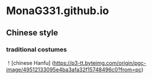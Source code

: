 # MonaG331.github.io
## Chinese style
### traditional costumes
！[chinese Hanfu]
(https://p3-tt.byteimg.com/origin/pgc-image/49512133095e4ba3afa32f15748496c0?from=pc)
